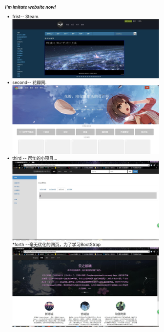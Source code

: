 *__I'm imitate website now!__*

* frist-- Steam.
 ![](https://raw.githubusercontent.com/dirstart/image_bed/master/steam-imitate1.jpg)
* second-- 花瓣网.
![](https://raw.githubusercontent.com/dirstart/image_bed/master/website2.jpg)
* third -- 帮忙的小项目...
![](https://raw.githubusercontent.com/dirstart/image_bed/master/website3.jpg)
*forth --毫无优化的网页，为了学习BootStrap
![](https://raw.githubusercontent.com/dirstart/image_bed/master/website4.jpg)
